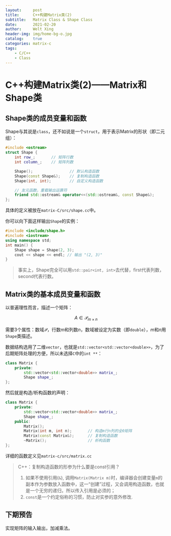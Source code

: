 ```yaml
---
layout:     post
title:      C++构建Matrix类(2)
subtitle:   Matrix Class & Shape Class
date:       2021-02-20
author:     Welt Xing
header-img: img/home-bg-o.jpg
catalog:    true
categories: matrix-c
tags:
    - C/C++
    - Class
---
```


# C++构建Matrix类(2)——Matrix和Shape类

## Shape类的成员变量和函数

Shape与其说是`class`，还不如说是一个`struct`，用于表示Matrix的形状（即二元组）：

```cpp
#include <ostream>
struct Shape {
    int row_;       // 矩阵行数
    int column_;    // 矩阵列数

    Shape();                // 默认构造函数
    Shape(const Shape&);    // 复制构造函数
    Shape(int, int);        // 自定义构造函数

    // 友元函数，重载输出运算符
    friend std::ostream& operator<<(std::ostream&, const Shape&);
};
```

具体的定义被放在`matrix-C/src/shape.cc`中。

你可以向下面这样输出`Shape`的实例：

```cpp
#include <include/shape.h>
#include <iostream>
using namespace std;
int main() {
    Shape shape = Shape(2, 3);
    cout << shape << endl; // 输出 "(2, 3)"
}
```

> 事实上，Shape完全可以用`std::pair<int, int>`去代替，first代表列数，second代表行数。

## Matrix类的基本成员变量和函数

以普遍理性而言，描述一个矩阵：

$$
A\in\mathcal{P}_{m\times n}
$$

需要3个属性：数域$\mathcal{P}$，行数$m$和列数$n$，数域被设定为实数（即`double`），$m$和$n$用`Shape`类描述。

数据结构选用了二维`vector`，也就是`std::vector<std::vector<double>>`，为了后期矩阵处理的方便，所以未选择`C`中的`int **`：

```cpp
class Matrix {
    private:
        std::vector<std::vector<double>> matrix_;
        Shape shape_;
};
```

然后就是构造/析构函数的声明：

```cpp
class Matrix {
    private:
        std::vector<std::vector<double>> matrix_;
        Shape shape_;
    public:
        Matrix();
        Matrix(int m, int n);       // 构造m行n列的全0矩阵
        Matrix(const Matrix&);      // 复制构造函数
        ~Matrix();                  // 析构函数
};
```

详细的函数定义见`matrix-c/src/matrix.cc`

> C++：复制构造函数的形参为什么要是const引用？
> 1. 如果不使用引用(`&`), 调用`Matrix(Matrix m)`时，编译器会创建变量`m`的副本作为参数放入函数中，这一“创建”过程，又会调用构造函数，也就是一个无穷的递归，所以传入引用是必须的；
> 2. `const`是一个约定俗称的习惯，防止对实参的意外修改.

## 下期预告

实现矩阵的输入输出，加减乘法。